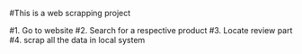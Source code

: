 #This is a web scrapping project

#1. Go to website
#2. Search for a respective product
#3. Locate review part
#4. scrap all the data in local system